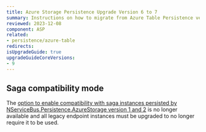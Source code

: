 ```yaml
---
title: Azure Storage Persistence Upgrade Version 6 to 7
summary: Instructions on how to migrate from Azure Table Persistence version 6 to 7
reviewed: 2023-12-08
component: ASP
related:
- persistence/azure-table
redirects:
isUpgradeGuide: true
upgradeGuideCoreVersions:
- 9
---
```


## Saga compatibility mode

The [option to enable compatibility with saga instances persisted by NServiceBus.Persistence.AzureStorage version 1 and 2](/persistence/azure-table/configuration.md?version=astp_5#saga-compatibility-configuration) is no longer available and all legacy endpoint instances must be upgraded to no longer require it to be used.
